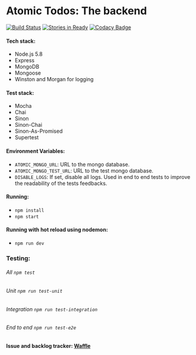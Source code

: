 # Atomic Todos: The backend

[![Build Status](https://snap-ci.com/othman853/atomic-todos-backend/branch/master/build_image)](https://snap-ci.com/othman853/atomic-todos-backend/branch/master) 
[![Stories in Ready](https://badge.waffle.io/othman853/atomic-todos-backend.svg?label=ready&title=Ready)](http://waffle.io/othman853/atomic-todos-backend)
[![Codacy Badge](https://api.codacy.com/project/badge/Grade/0e136a491a234501a1e243c9cf9009da)](https://www.codacy.com/app/anuar-yasser/atomic-todos-backend?utm_source=github.com&amp;utm_medium=referral&amp;utm_content=othman853/atomic-todos-backend&amp;utm_campaign=Badge_Grade)

#### Tech stack:
- Node.js 5.8
- Express
- MongoDB
- Mongoose
- Winston and Morgan for logging

#### Test stack:
- Mocha
- Chai
- Sinon
- Sinon-Chai
- Sinon-As-Promised
- Supertest

#### Environment Variables:
- `ATOMIC_MONGO_URL`: URL to the mongo database.
- `ATOMIC_MONGO_TEST_URL`: URL to the test mongo database.
- `DISABLE_LOGS`: If set, disable all logs. Used in end to end tests to improve the readability of the tests feedbacks.

#### Running:
 - `npm install`
 - `npm start`

#### Running with hot reload using nodemon:
- `npm run dev`

### Testing:
###### All `npm test`
###### Unit `npm run test-unit`
###### Integration `npm run test-integration`
###### End to end `npm run test-e2e`

#### Issue and backlog tracker: [Waffle](https://waffle.io/othman853/atomic-todos-backend)
